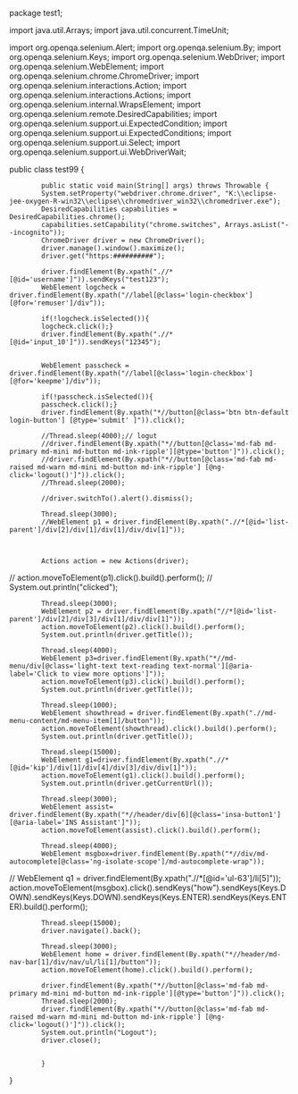 package test1;

import java.util.Arrays;
import java.util.concurrent.TimeUnit;

import org.openqa.selenium.Alert;
import org.openqa.selenium.By;
import org.openqa.selenium.Keys;
import org.openqa.selenium.WebDriver;
import org.openqa.selenium.WebElement;
import org.openqa.selenium.chrome.ChromeDriver;
import org.openqa.selenium.interactions.Action;
import org.openqa.selenium.interactions.Actions;
import org.openqa.selenium.internal.WrapsElement;
import org.openqa.selenium.remote.DesiredCapabilities;
import org.openqa.selenium.support.ui.ExpectedCondition;
import org.openqa.selenium.support.ui.ExpectedConditions;
import org.openqa.selenium.support.ui.Select;
import org.openqa.selenium.support.ui.WebDriverWait;

public class test99 {

			public static void main(String[] args) throws Throwable {
			System.setProperty("webdriver.chrome.driver", "K:\\eclipse-jee-oxygen-R-win32\\eclipse\\chromedriver_win32\\chromedriver.exe");
			DesiredCapabilities capabilities = DesiredCapabilities.chrome();
			capabilities.setCapability("chrome.switches", Arrays.asList("--incognito"));
			ChromeDriver driver = new ChromeDriver();
			driver.manage().window().maximize();
			driver.get("https:##########");
			
			driver.findElement(By.xpath(".//*[@id='username']")).sendKeys("test123");
			WebElement logcheck = driver.findElement(By.xpath("//label[@class='login-checkbox'][@for='remuser']/div"));
			
			if(!logcheck.isSelected()){
			logcheck.click();}
			driver.findElement(By.xpath(".//*[@id='input_10']")).sendKeys("12345");
			
			
			WebElement passcheck = driver.findElement(By.xpath("//label[@class='login-checkbox'] [@for='keepme']/div"));
			
			if(!passcheck.isSelected()){
			passcheck.click();}
			driver.findElement(By.xpath("*//button[@class='btn btn-default login-button'] [@type='submit' ]")).click();
			
			//Thread.sleep(4000);// logut
			//driver.findElement(By.xpath("*//button[@class='md-fab md-primary md-mini md-button md-ink-ripple'][@type='button']")).click();
			//driver.findElement(By.xpath("*//button[@class='md-fab md-raised md-warn md-mini md-button md-ink-ripple'] [@ng-click='logout()']")).click();
			//Thread.sleep(2000);

			//driver.switchTo().alert().dismiss();	
			
			Thread.sleep(3000);
			//WebElement p1 = driver.findElement(By.xpath(".//*[@id='list-parent']/div[2]/div[1]/div[1]/div/div[1]"));
			
			
			
			Actions action = new Actions(driver);
//			action.moveToElement(p1).click().build().perform();
//			System.out.println("clicked");
			
			Thread.sleep(3000);
			WebElement p2 = driver.findElement(By.xpath("//*[@id='list-parent']/div[2]/div[3]/div[1]/div/div[1]"));
			action.moveToElement(p2).click().build().perform();
			System.out.println(driver.getTitle());
			
			Thread.sleep(4000);
			WebElement p3=driver.findElement(By.xpath("*//md-menu/div[@class='light-text text-reading text-normal'][@aria-label='Click to view more options']"));
			action.moveToElement(p3).click().build().perform();
			System.out.println(driver.getTitle());
			
			Thread.sleep(1000);
			WebElement showthread = driver.findElement(By.xpath(".//md-menu-content/md-menu-item[1]/button"));
			action.moveToElement(showthread).click().build().perform();
			System.out.println(driver.getTitle());
			
			Thread.sleep(15000);
			WebElement g1=driver.findElement(By.xpath(".//*[@id='kip']/div[1]/div[4]/div[3]/div/div[1]"));
			action.moveToElement(g1).click().build().perform();
			System.out.println(driver.getCurrentUrl());
			
			Thread.sleep(3000);
			WebElement assist= driver.findElement(By.xpath("*//header/div[6][@class='insa-button1'][@aria-label='INS Assistant']"));
			action.moveToElement(assist).click().build().perform();
			
			Thread.sleep(4000);
			WebElement msgbox=driver.findElement(By.xpath("*//div/md-autocomplete[@class='ng-isolate-scope']/md-autocomplete-wrap"));
//			WebElement q1 = driver.findElement(By.xpath(".//*[@id='ul-63']/li[5]"));
			action.moveToElement(msgbox).click().sendKeys("how").sendKeys(Keys.DOWN).sendKeys(Keys.DOWN).sendKeys(Keys.ENTER).sendKeys(Keys.ENTER).build().perform();
			
			Thread.sleep(15000);
			driver.navigate().back();
			
			Thread.sleep(3000);
			WebElement home = driver.findElement(By.xpath("*//header/md-nav-bar[1]/div/nav/ul/li[1]/button"));
			action.moveToElement(home).click().build().perform();
			
			driver.findElement(By.xpath("*//button[@class='md-fab md-primary md-mini md-button md-ink-ripple'][@type='button']")).click();
			Thread.sleep(2000);
			driver.findElement(By.xpath("*//button[@class='md-fab md-raised md-warn md-mini md-button md-ink-ripple'] [@ng-click='logout()']")).click();
			System.out.println("Logout");
			driver.close();
	
			
			}
}
